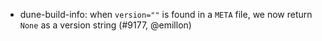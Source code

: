 - dune-build-info: when `version=""` is found in a `META` file, we now return
  `None` as a version string (#9177, @emillon)
